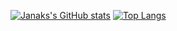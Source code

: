 [![Janaks's GitHub stats](https://github-readme-stats.vercel.app/api?username=jkvithanage)](https://github.com/anuraghazra/github-readme-stats)
[![Top Langs](https://github-readme-stats.vercel.app/api/top-langs/?username=jkvithanage&layout=compact&langs_count=10)](https://github.com/anuraghazra/github-readme-stats)
